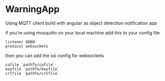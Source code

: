 # WarningApp

Using MQTT client build with angular as object detection notification app

if you're using mosquitto on your local machine add this to your config file

```
listener 8080
protocol websockets
```
then you can add the ssl config for websockets

```
cafile `pathTo/cafile`
keyfile `pathTo/keyfile`
crtfile `pathTo/crtfile`
```


